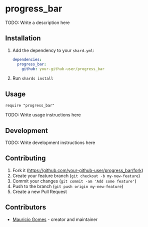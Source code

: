 # progress_bar

TODO: Write a description here

## Installation

1. Add the dependency to your `shard.yml`:

   ```yaml
   dependencies:
     progress_bar:
       github: your-github-user/progress_bar
   ```

2. Run `shards install`

## Usage

```crystal
require "progress_bar"
```

TODO: Write usage instructions here

## Development

TODO: Write development instructions here

## Contributing

1. Fork it (<https://github.com/your-github-user/progress_bar/fork>)
2. Create your feature branch (`git checkout -b my-new-feature`)
3. Commit your changes (`git commit -am 'Add some feature'`)
4. Push to the branch (`git push origin my-new-feature`)
5. Create a new Pull Request

## Contributors

- [Mauricio Gomes](https://github.com/your-github-user) - creator and maintainer
